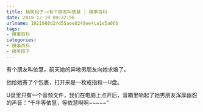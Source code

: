 ```yaml
---
title: 搞笑段子->有个朋友叫依慧 | 糗事百科
date: 2019-12-19 09:32:56
urlname: 1921988d2fd55aee8249ee4ca1e5a066
tags: 
- 糗事百科
categories:
- 糗事百科
- 搞笑段子
---
```

有个朋友叫依慧，前天她的异地男朋友向她求婚了。

他给她寄了个包裹，打开来是一枚戒指和一U盘。

U盘里只有一个音频文件，我们在电脑上点开后，音箱里响起了她男朋友浑厚幽怨的声音：“千年等依慧，等依慧啊啊~~~~~”


